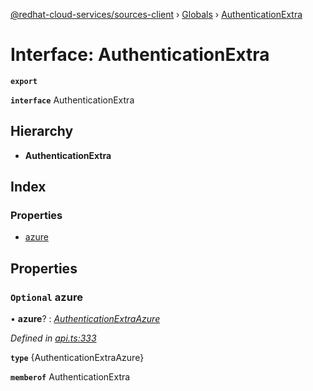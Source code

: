 [@redhat-cloud-services/sources-client](../README.md) › [Globals](../globals.md) › [AuthenticationExtra](authenticationextra.md)

# Interface: AuthenticationExtra

**`export`** 

**`interface`** AuthenticationExtra

## Hierarchy

* **AuthenticationExtra**

## Index

### Properties

* [azure](authenticationextra.md#optional-azure)

## Properties

### `Optional` azure

• **azure**? : *[AuthenticationExtraAzure](authenticationextraazure.md)*

*Defined in [api.ts:333](https://github.com/RedHatInsights/javascript-clients/blob/master/packages/sources/api.ts#L333)*

**`type`** {AuthenticationExtraAzure}

**`memberof`** AuthenticationExtra
